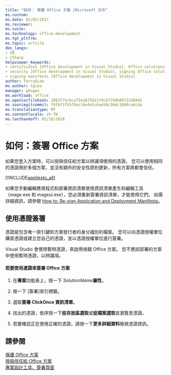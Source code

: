 ```yaml
---
title: "如何： 簽署 Office 方案 |Microsoft 文件"
ms.custom: 
ms.date: 02/02/2017
ms.reviewer: 
ms.suite: 
ms.technology: office-development
ms.tgt_pltfrm: 
ms.topic: article
dev_langs:
- VB
- CSharp
helpviewer_keywords:
- certificates [Office development in Visual Studio], Office solutions
- security [Office development in Visual Studio], signing Office solutions
- signing manifests [Office development in Visual Studio]
author: TerryGLee
ms.author: tglee
manager: ghogen
ms.workload: office
ms.openlocfilehash: 2883f75c6ca75e1875621f9c6779db09722d6945
ms.sourcegitcommit: f9fbf1f55f9ac14e4e5c6ae58c30dc1800ca6cda
ms.translationtype: MT
ms.contentlocale: zh-TW
ms.lasthandoff: 01/10/2018
---
```

# <a name="how-to-sign-office-solutions"></a>如何：簽署 Office 方案
  如果您登入方案時，可以授與信任給方案以辨識項使用的憑證。 您可以使用相同的憑證用於多個方案，並沒有額外的安全性原則更新，所有方案將都會信任。  
  
 [!INCLUDE[appliesto_all](../vsto/includes/appliesto-all-md.md)]  
  
 如果您手動編輯應用程式和部署資訊清單使用資訊清單產生和編輯工具 （mage.exe 和 mageui.exe），您必須重新簽署資訊清單，才能使用它們。 如需詳細資訊，請參閱 [How to: Re-sign Application and Deployment Manifests](/visualstudio/deployment/how-to-re-sign-application-and-deployment-manifests)。  
  
## <a name="signing-by-using-a-certificate"></a>使用憑證簽署  
 憑證是包含唯一索引鍵和方案發行者的身分識別的檔案。 您可以向憑證授權單位購買憑證或建立您自己的憑證，並以憑證授權單位進行簽署。  
  
 Visual Studio 會使用暫時憑證，來啟用偵錯 Office 方案。 您不應該部署的方案中使用暫時憑證，以辨識項。  
  
#### <a name="to-sign-an-office-solution-by-using-a-certificate"></a>若要使用憑證來簽署 Office 方案  
  
1.  在**專案**功能表上，按一下  *SolutionName***屬性**。  
  
2.  按一下 [簽署]索引標籤。  
  
3.  選取**簽署 ClickOnce 資訊清單**。  
  
4.  找出的憑證，依序按一下**從存放區選取**或**從檔案選取**並瀏覽至憑證。  
  
5.  若要確認正在使用正確的憑證，請按一下**更多詳細資料**檢視憑證資訊。  
  
## <a name="see-also"></a>請參閱  
 [保護 Office 方案](../vsto/securing-office-solutions.md)   
 [授與信任給 Office 方案](../vsto/granting-trust-to-office-solutions.md)   
 [專案設計工具、簽署頁面](/visualstudio/ide/reference/signing-page-project-designer)  
  
  